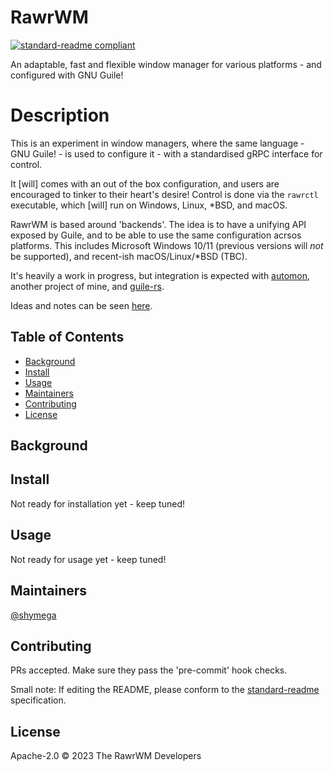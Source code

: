 <!--
SPDX-FileCopyrightText: 2023 The RawrWM Developers

SPDX-License-Identifier: Apache-2.0
-->

# RawrWM

[![standard-readme compliant](https://img.shields.io/badge/standard--readme-OK-green.svg?style=flat-square)](https://github.com/RichardLitt/standard-readme)

<!-- TODO: Put more badges here. -->

An adaptable, fast and flexible window manager for various platforms - and
configured with GNU Guile!

# Description

This is an experiment in window managers, where the same language - GNU Guile! - is used to configure it - with a standardised gRPC interface for control.

It [will] comes with an out of the box configuration, and users are encouraged to tinker to their heart's desire! Control is done via the `rawrctl` executable, which [will] run on Windows, Linux, \*BSD, and macOS.

RawrWM is based around 'backends'. The idea is to have a unifying API exposed by Guile, and to be able to use the same configuration acrsos platforms. This includes Microsoft Windows 10/11 (previous versions will *not* be supported), and recent-ish macOS/Linux/\*BSD (TBC).

It's heavily a work in progress, but integration is expected with [automon][automon], another project of mine, and [guile-rs][guile-rs].

Ideas and notes can be seen [here](/docs/NOTES.md).

## Table of Contents

- [Background](#background)
- [Install](#install)
- [Usage](#usage)
- [Maintainers](#maintainers)
- [Contributing](#contributing)
- [License](#license)

## Background

## Install

Not ready for installation yet - keep tuned!

## Usage

Not ready for usage yet - keep tuned!

## Maintainers

[@shymega](https://github.com/shymega)

## Contributing

PRs accepted. Make sure they pass the 'pre-commit' hook checks.

Small note: If editing the README, please conform to the [standard-readme](https://github.com/RichardLitt/standard-readme) specification.

## License

Apache-2.0 © 2023 The RawrWM Developers

[automon]: https://github.com/shymega/automon
[guile-rs]: https://github.com/guile-rs/guile-rs
